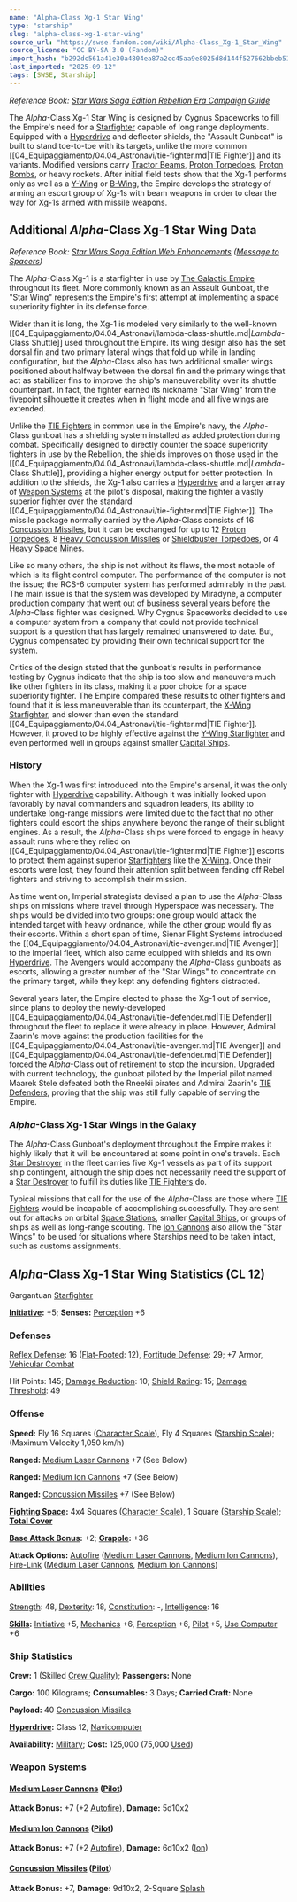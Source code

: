 ```yaml
---
name: "Alpha-Class Xg-1 Star Wing"
type: "starship"
slug: "alpha-class-xg-1-star-wing"
source_url: "https://swse.fandom.com/wiki/Alpha-Class_Xg-1_Star_Wing"
source_license: "CC BY-SA 3.0 (Fandom)"
import_hash: "b292dc561a41e30a4804ea87a2cc45aa9e8025d8d144f527662bbeb51dd8b81d"
last_imported: "2025-09-12"
tags: [SWSE, Starship]
---
```

*Reference Book: [Star Wars Saga Edition Rebellion Era Campaign Guide](https://swse.fandom.com/wiki/Star_Wars_Saga_Edition_Rebellion_Era_Campaign_Guide)*

The *Alpha*-Class Xg-1 Star Wing is designed by Cygnus Spaceworks to fill the Empire's need for a [Starfighter](https://swse.fandom.com/wiki/Starfighter) capable of long range deployments. Equipped with a [Hyperdrive](https://swse.fandom.com/wiki/Hyperdrive) and deflector shields, the "Assault Gunboat" is built to stand toe-to-toe with its targets, unlike the more common [[04_Equipaggiamento/04.04_Astronavi/tie-fighter.md|TIE Fighter]] and its variants. Modified versions carry [Tractor Beams](https://swse.fandom.com/wiki/Tractor_Beams), [Proton Torpedoes](https://swse.fandom.com/wiki/Proton_Torpedoes), [Proton Bombs](https://swse.fandom.com/wiki/Proton_Bombs), or heavy rockets. After initial field tests show that the Xg-1 performs only as well as a [Y-Wing](https://swse.fandom.com/wiki/Y-Wing) or [B-Wing](https://swse.fandom.com/wiki/B-Wing), the Empire develops the strategy of arming an escort group of Xg-1s with beam weapons in order to clear the way for Xg-1s armed with missile weapons. 

## Additional *Alpha*-Class Xg-1 Star Wing Data
*Reference Book: [Star Wars Saga Edition Web Enhancements](https://swse.fandom.com/wiki/Star_Wars_Saga_Edition_Web_Enhancements) ([Message to Spacers](https://swse.fandom.com/wiki/Message_to_Spacers))*

The *Alpha*-Class Xg-1 is a starfighter in use by [The Galactic Empire](https://swse.fandom.com/wiki/The_Galactic_Empire) throughout its fleet. More commonly known as an Assault Gunboat, the "Star Wing" represents the Empire's first attempt at implementing a space superiority fighter in its defense force.

Wider than it is long, the Xg-1 is modeled very similarly to the well-known [[04_Equipaggiamento/04.04_Astronavi/lambda-class-shuttle.md|*Lambda*-Class Shuttle]] used throughout the Empire. Its wing design also has the set dorsal fin and two primary lateral wings that fold up while in landing configuration, but the *Alpha*-Class also has two additional smaller wings positioned about halfway between the dorsal fin and the primary wings that act as stabilizer fins to improve the ship's maneuverability over its shuttle counterpart. In fact, the fighter earned its nickname "Star Wing" from the fivepoint silhouette it creates when in flight mode and all five wings are extended.

Unlike the [TIE Fighters](https://swse.fandom.com/wiki/TIE_Fighters) in common use in the Empire's navy, the *Alpha*-Class gunboat has a shielding system installed as added protection during combat. Specifically designed to directly counter the space superiority fighters in use by the Rebellion, the shields improves on those used in the [[04_Equipaggiamento/04.04_Astronavi/lambda-class-shuttle.md|*Lambda*-Class Shuttle]], providing a higher energy output for better protection. In addition to the shields, the Xg-1 also carries a [Hyperdrive](https://swse.fandom.com/wiki/Hyperdrive) and a larger array of [Weapon Systems](https://swse.fandom.com/wiki/Weapon_Systems) at the pilot's disposal, making the fighter a vastly superior fighter over the standard [[04_Equipaggiamento/04.04_Astronavi/tie-fighter.md|TIE Fighter]]. The missile package normally carried by the *Alpha*-Class consists of 16 [Concussion Missiles](https://swse.fandom.com/wiki/Concussion_Missiles), but it can be exchanged for up to 12 [Proton Torpedoes](https://swse.fandom.com/wiki/Proton_Torpedoes), 8 [Heavy Concussion Missiles](https://swse.fandom.com/wiki/Heavy_Concussion_Missiles) or [Shieldbuster Torpedoes](https://swse.fandom.com/wiki/Shieldbuster_Torpedoes), or 4 [Heavy Space Mines](https://swse.fandom.com/wiki/Heavy_Space_Mines).

Like so many others, the ship is not without its flaws, the most notable of which is its flight control computer. The performance of the computer is not the issue; the RCS-6 computer system has performed admirably in the past. The main issue is that the system was developed by Miradyne, a computer production company that went out of business several years before the *Alpha*-Class fighter was designed. Why Cygnus Spaceworks decided to use a computer system from a company that could not provide technical support is a question that has largely remained unanswered to date. But, Cygnus compensated by providing their own technical support for the system.

Critics of the design stated that the gunboat's results in performance testing by Cygnus indicate that the ship is too slow and maneuvers much like other fighters in its class, making it a poor choice for a space superiority fighter. The Empire compared these results to other fighters and found that it is less maneuverable than its counterpart, the [X-Wing Starfighter](https://swse.fandom.com/wiki/X-Wing_Starfighter), and slower than even the standard [[04_Equipaggiamento/04.04_Astronavi/tie-fighter.md|TIE Fighter]]. However, it proved to be highly effective against the [Y-Wing Starfighter](https://swse.fandom.com/wiki/Y-Wing_Starfighter) and even performed well in groups against smaller [Capital Ships](https://swse.fandom.com/wiki/Capital_Ships).

### History
When the Xg-1 was first introduced into the Empire's arsenal, it was the only fighter with [Hyperdrive](https://swse.fandom.com/wiki/Hyperdrive) capability. Although it was initially looked upon favorably by naval commanders and squadron leaders, its ability to undertake long-range missions were limited due to the fact that no other fighters could escort the ships anywhere beyond the range of their sublight engines. As a result, the *Alpha*-Class ships were forced to engage in heavy assault runs where they relied on [[04_Equipaggiamento/04.04_Astronavi/tie-fighter.md|TIE Fighter]] escorts to protect them against superior [Starfighters](https://swse.fandom.com/wiki/Starfighters) like the [X-Wing](https://swse.fandom.com/wiki/X-Wing). Once their escorts were lost, they found their attention split between fending off Rebel fighters and striving to accomplish their mission.

As time went on, Imperial strategists devised a plan to use the *Alpha*-Class ships on missions where travel through Hyperspace was necessary. The ships would be divided into two groups: one group would attack the intended target with heavy ordnance, while the other group would fly as their escorts. Within a short span of time, Sienar Flight Systems introduced the [[04_Equipaggiamento/04.04_Astronavi/tie-avenger.md|TIE Avenger]] to the Imperial fleet, which also came equipped with shields and its own [Hyperdrive](https://swse.fandom.com/wiki/Hyperdrive). The Avengers would accompany the *Alpha*-Class gunboats as escorts, allowing a greater number of the "Star Wings" to concentrate on the primary target, while they kept any defending fighters distracted.

Several years later, the Empire elected to phase the Xg-1 out of service, since plans to deploy the newly-developed [[04_Equipaggiamento/04.04_Astronavi/tie-defender.md|TIE Defender]] throughout the fleet to replace it were already in place. However, Admiral Zaarin's move against the production facilities for the [[04_Equipaggiamento/04.04_Astronavi/tie-avenger.md|TIE Avenger]] and [[04_Equipaggiamento/04.04_Astronavi/tie-defender.md|TIE Defender]] forced the *Alpha*-Class out of retirement to stop the incursion. Upgraded with current technology, the gunboat piloted by the Imperial pilot named Maarek Stele defeated both the Rneekii pirates and Admiral Zaarin's [TIE Defenders](https://swse.fandom.com/wiki/TIE_Defenders), proving that the ship was still fully capable of serving the Empire.

### *Alpha*-Class Xg-1 Star Wings in the Galaxy
The *Alpha*-Class Gunboat's deployment throughout the Empire makes it highly likely that it will be encountered at some point in one's travels. Each [Star Destroyer](https://swse.fandom.com/wiki/Star_Destroyer) in the fleet carries five Xg-1 vessels as part of its support ship contingent, although the ship does not necessarily need the support of a [Star Destroyer](https://swse.fandom.com/wiki/Star_Destroyer) to fulfill its duties like [TIE Fighters](https://swse.fandom.com/wiki/TIE_Fighters) do.

Typical missions that call for the use of the *Alpha*-Class are those where [TIE Fighters](https://swse.fandom.com/wiki/TIE_Fighters) would be incapable of accomplishing successfully. They are sent out for attacks on orbital [Space Stations](https://swse.fandom.com/wiki/Space_Stations), smaller [Capital Ships](https://swse.fandom.com/wiki/Capital_Ships), or groups of ships as well as long-range scouting. The [Ion Cannons](https://swse.fandom.com/wiki/Ion_Cannons) also allow the "Star Wings" to be used for situations where Starships need to be taken intact, such as customs assignments.

## *Alpha*-Class Xg-1 Star Wing Statistics (CL 12)
Gargantuan [Starfighter](https://swse.fandom.com/wiki/Starfighter)

**[Initiative](https://swse.fandom.com/wiki/Initiative):** +5; **Senses:** [Perception](https://swse.fandom.com/wiki/Perception) +6
### Defenses
[Reflex Defense](https://swse.fandom.com/wiki/Reflex_Defense_(Vehicles)): 16 ([Flat-Footed](https://swse.fandom.com/wiki/Flat-Footed): 12), [Fortitude Defense](https://swse.fandom.com/wiki/Fortitude_Defense_(Vehicles)): 29; +7 Armor, [Vehicular Combat](https://swse.fandom.com/wiki/Vehicular_Combat)

Hit Points: 145; [Damage Reduction](https://swse.fandom.com/wiki/Damage_Reduction): 10; [Shield Rating](https://swse.fandom.com/wiki/Shield_Rating): 15; [Damage Threshold](https://swse.fandom.com/wiki/Damage_Threshold_(Vehicles)): 49
### Offense
**Speed:** Fly 16 Squares ([Character Scale](https://swse.fandom.com/wiki/Character_Scale)), Fly 4 Squares ([Starship Scale](https://swse.fandom.com/wiki/Starship_Scale)); (Maximum Velocity 1,050 km/h)

**Ranged:** [Medium Laser Cannons](https://swse.fandom.com/wiki/Medium_Laser_Cannons) +7 (See Below)

**Ranged:** [Medium Ion Cannons](https://swse.fandom.com/wiki/Medium_Ion_Cannons) +7 (See Below)

**Ranged:** [Concussion Missiles](https://swse.fandom.com/wiki/Concussion_Missiles) +7 (See Below)

**[Fighting Space](https://swse.fandom.com/wiki/Fighting_Space):** 4x4 Squares ([Character Scale](https://swse.fandom.com/wiki/Character_Scale)), 1 Square ([Starship Scale](https://swse.fandom.com/wiki/Starship_Scale)); **[Total Cover](https://swse.fandom.com/wiki/Total_Cover)**

**[Base Attack Bonus](https://swse.fandom.com/wiki/Base_Attack_Bonus):** +2; **[Grapple](https://swse.fandom.com/wiki/Grapple):** +36

**Attack Options:** [Autofire](https://swse.fandom.com/wiki/Autofire_(Vehicle_Combat)) ([Medium Laser Cannons](https://swse.fandom.com/wiki/Medium_Laser_Cannons), [Medium Ion Cannons](https://swse.fandom.com/wiki/Medium_Ion_Cannons)), [Fire-Link](https://swse.fandom.com/wiki/Fire-Link) ([Medium Laser Cannons](https://swse.fandom.com/wiki/Medium_Laser_Cannons), [Medium Ion Cannons](https://swse.fandom.com/wiki/Medium_Ion_Cannons))
### Abilities
[Strength](https://swse.fandom.com/wiki/Strength): 48, [Dexterity](https://swse.fandom.com/wiki/Dexterity): 18, [Constitution](https://swse.fandom.com/wiki/Constitution): -, [Intelligence](https://swse.fandom.com/wiki/Intelligence): 16

**[Skills](https://swse.fandom.com/wiki/Skills):** [Initiative](https://swse.fandom.com/wiki/Initiative) +5, [Mechanics](https://swse.fandom.com/wiki/Mechanics) +6, [Perception](https://swse.fandom.com/wiki/Perception) +6, [Pilot](https://swse.fandom.com/wiki/Pilot) +5, [Use Computer](https://swse.fandom.com/wiki/Use_Computer) +6
### Ship Statistics
**Crew:** 1 (Skilled [Crew Quality](https://swse.fandom.com/wiki/Crew_Quality)); **Passengers:** None

**Cargo:** 100 Kilograms; **Consumables:** 3 Days; **Carried Craft:** None

**Payload:** 40 [Concussion Missiles](https://swse.fandom.com/wiki/Concussion_Missiles)

**[Hyperdrive](https://swse.fandom.com/wiki/Hyperdrive):** Class 12, [Navicomputer](https://swse.fandom.com/wiki/Navicomputer)

**Availability:** [Military](https://swse.fandom.com/wiki/Military); **Cost:** 125,000 (75,000 [Used](https://swse.fandom.com/wiki/Used))
### Weapon Systems
#### **[Medium Laser Cannons](https://swse.fandom.com/wiki/Medium_Laser_Cannons) ([Pilot](https://swse.fandom.com/wiki/Pilot_(Vehicle_Combat)))**
**Attack Bonus:** +7 (+2 [Autofire](https://swse.fandom.com/wiki/Autofire_(Vehicle_Combat))), **Damage:** 5d10x2
#### **[Medium Ion Cannons](https://swse.fandom.com/wiki/Medium_Ion_Cannons) ([Pilot](https://swse.fandom.com/wiki/Pilot_(Vehicle_Combat)))**
**Attack Bonus:** +7 (+2 [Autofire](https://swse.fandom.com/wiki/Autofire_(Vehicle_Combat))), **Damage:** 6d10x2 ([Ion](https://swse.fandom.com/wiki/Ion))
#### **[Concussion Missiles](https://swse.fandom.com/wiki/Concussion_Missiles) ([Pilot](https://swse.fandom.com/wiki/Pilot_(Vehicle_Combat)))**
**Attack Bonus:** +7, **Damage:** 9d10x2, 2-Square [Splash](https://swse.fandom.com/wiki/Splash)